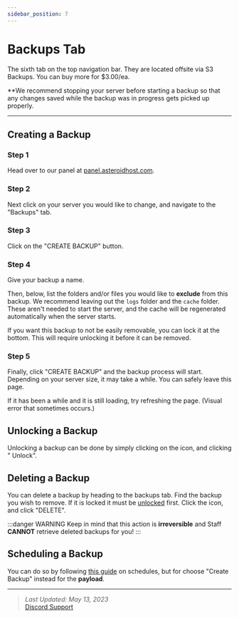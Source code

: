 ```yaml
---
sidebar_position: 7
---
```


# Backups Tab
The sixth tab on the top navigation bar. They are located offsite via S3 Backups. You can buy more for $3.00/ea.

**We recommend stopping your server before starting a backup so that any changes saved while the backup was in progress gets picked up properly.

---

## Creating a Backup

### Step 1
Head over to our panel at [panel.asteroidhost.com](https://panel.asteroidhost.com).

### Step 2
Next click on your server you would like to change, and navigate to the "Backups" tab.

### Step 3
Click on the "CREATE BACKUP" button.

### Step 4
Give your backup a name.

Then, below, list the folders and/or files you would like to **exclude** from this backup. We recommend leaving out the `logs` folder and the `cache` folder. These aren't needed to start the server, and the cache will be regenerated automatically when the server starts.

If you want this backup to not be easily removable, you can lock it at the bottom. This will require unlocking it before it can be removed.

### Step 5
Finally, click "CREATE BACKUP" and the backup process will start. Depending on your server size, it may take a while. You can safely leave this page.

If it has been a while and it is still loading, try refreshing the page. (Visual error that sometimes occurs.)


## Unlocking a Backup

Unlocking a backup can be done by simply clicking on the <icon icon="fa-solid fa-ellipsis" size="lg" /> icon, and clicking "<icon icon="fa-solid fa-unlock" size="lg" /> Unlock".


## Deleting a Backup
You can delete a backup by heading to the backups tab. Find the backup you wish to remove. If it is locked it must be [unlocked](#unlocking-a-backup) first. Click the <icon icon="fa-solid fa-ellipsis" size="lg" /> icon, and click "DELETE".

:::danger WARNING
Keep in mind that this action is **irreversible** and Staff **CANNOT** retrieve deleted backups for you!
:::


## Scheduling a Backup
You can do so by following [this guide](/Understanding%20the%20Panel/schedules) on schedules, but for choose "Create Backup" instead for the **payload**.

---

> *Last Updated: May 13, 2023*   
[<icon icon="fa-brands fa-discord" size="lg" /> Discord Support](https://discord.gg/ZTGMcfsskN)